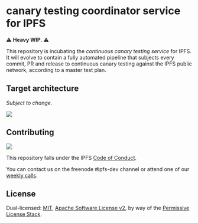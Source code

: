 # canary testing coordinator service for IPFS

⚠️ **Heavy WIP.** ⚠️

This repository is incubating the _continuous canary testing service_ for IPFS. It will evolve to contain
a fully automated pipeline that subjects every commit, PR and release to continuous canary testing against
the IPFS public network, according to a master test plan.

## Target architecture

_Subject to change._

![](https://gist.githubusercontent.com/raulk/00a6190ca4aae901e5a6d20d865cb40b/raw/efa6a93078dc795c1f5ce167b0e365ccde8d71f0/MVTP.png)

## Contributing

[![](https://cdn.rawgit.com/jbenet/contribute-ipfs-gif/master/img/contribute.gif)](https://github.com/ipfs/community/blob/master/CONTRIBUTING.md)

This repository falls under the IPFS [Code of Conduct](https://github.com/ipfs/community/blob/master/code-of-conduct.md).

You can contact us on the freenode #ipfs-dev channel or attend one of our
[weekly calls](https://github.com/ipfs/team-mgmt/issues/674).

## License

Dual-licensed: [MIT](./LICENSE-MIT), [Apache Software License v2](./LICENSE-APACHE), by way of the [Permissive License Stack](https://protocol.ai/blog/announcing-the-permissive-license-stack/).
